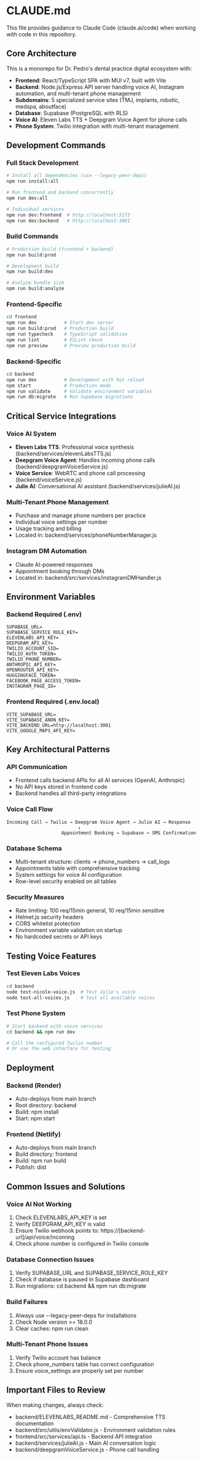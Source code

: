 # CLAUDE.md

This file provides guidance to Claude Code (claude.ai/code) when working with code in this repository.

## Core Architecture

This is a monorepo for Dr. Pedro's dental practice digital ecosystem with:
- **Frontend**: React/TypeScript SPA with MUI v7, built with Vite
- **Backend**: Node.js/Express API server handling voice AI, Instagram automation, and multi-tenant phone management
- **Subdomains**: 5 specialized service sites (TMJ, implants, robotic, medspa, aboutface)
- **Database**: Supabase (PostgreSQL with RLS)
- **Voice AI**: Eleven Labs TTS + Deepgram Voice Agent for phone calls
- **Phone System**: Twilio integration with multi-tenant management

## Development Commands

### Full Stack Development
```bash
# Install all dependencies (use --legacy-peer-deps)
npm run install:all

# Run frontend and backend concurrently
npm run dev:all

# Individual services
npm run dev:frontend  # http://localhost:5173
npm run dev:backend   # http://localhost:3001
```

### Build Commands
```bash
# Production build (frontend + backend)
npm run build:prod

# Development build
npm run build:dev

# Analyze bundle size
npm run build:analyze
```

### Frontend-Specific
```bash
cd frontend
npm run dev          # Start dev server
npm run build:prod   # Production build
npm run typecheck    # TypeScript validation
npm run lint         # ESLint check
npm run preview      # Preview production build
```

### Backend-Specific
```bash
cd backend
npm run dev          # Development with hot reload
npm start            # Production mode
npm run validate     # Validate environment variables
npm run db:migrate   # Run Supabase migrations
```

## Critical Service Integrations

### Voice AI System
- **Eleven Labs TTS**: Professional voice synthesis (backend/services/elevenLabsTTS.js)
- **Deepgram Voice Agent**: Handles incoming phone calls (backend/deepgramVoiceService.js)
- **Voice Service**: WebRTC and phone call processing (backend/voiceService.js)
- **Julie AI**: Conversational AI assistant (backend/services/julieAI.js)

### Multi-Tenant Phone Management
- Purchase and manage phone numbers per practice
- Individual voice settings per number
- Usage tracking and billing
- Located in: backend/services/phoneNumberManager.js

### Instagram DM Automation
- Claude AI-powered responses
- Appointment booking through DMs
- Located in: backend/src/services/instagramDMHandler.js

## Environment Variables

### Backend Required (.env)
```
SUPABASE_URL=
SUPABASE_SERVICE_ROLE_KEY=
ELEVENLABS_API_KEY=
DEEPGRAM_API_KEY=
TWILIO_ACCOUNT_SID=
TWILIO_AUTH_TOKEN=
TWILIO_PHONE_NUMBER=
ANTHROPIC_API_KEY=
OPENROUTER_API_KEY=
HUGGINGFACE_TOKEN=
FACEBOOK_PAGE_ACCESS_TOKEN=
INSTAGRAM_PAGE_ID=
```

### Frontend Required (.env.local)
```
VITE_SUPABASE_URL=
VITE_SUPABASE_ANON_KEY=
VITE_BACKEND_URL=http://localhost:3001
VITE_GOOGLE_MAPS_API_KEY=
```

## Key Architectural Patterns

### API Communication
- Frontend calls backend APIs for all AI services (OpenAI, Anthropic)
- No API keys stored in frontend code
- Backend handles all third-party integrations

### Voice Call Flow
```
Incoming Call → Twilio → Deepgram Voice Agent → Julie AI → Response
                          ↓
                    Appointment Booking → Supabase → SMS Confirmation
```

### Database Schema
- Multi-tenant structure: clients → phone_numbers → call_logs
- Appointments table with comprehensive tracking
- System settings for voice AI configuration
- Row-level security enabled on all tables

### Security Measures
- Rate limiting: 100 req/15min general, 10 req/15min sensitive
- Helmet.js security headers
- CORS whitelist protection
- Environment variable validation on startup
- No hardcoded secrets or API keys

## Testing Voice Features

### Test Eleven Labs Voices
```bash
cd backend
node test-nicole-voice.js  # Test Julie's voice
node test-all-voices.js    # Test all available voices
```

### Test Phone System
```bash
# Start backend with voice services
cd backend && npm run dev

# Call the configured Twilio number
# Or use the web interface for testing
```

## Deployment

### Backend (Render)
- Auto-deploys from main branch
- Root directory: backend
- Build: npm install
- Start: npm start

### Frontend (Netlify)
- Auto-deploys from main branch
- Build directory: frontend
- Build: npm run build
- Publish: dist

## Common Issues and Solutions

### Voice AI Not Working
1. Check ELEVENLABS_API_KEY is set
2. Verify DEEPGRAM_API_KEY is valid
3. Ensure Twilio webhook points to: https://[backend-url]/api/voice/incoming
4. Check phone number is configured in Twilio console

### Database Connection Issues
1. Verify SUPABASE_URL and SUPABASE_SERVICE_ROLE_KEY
2. Check if database is paused in Supabase dashboard
3. Run migrations: cd backend && npm run db:migrate

### Build Failures
1. Always use --legacy-peer-deps for installations
2. Check Node version >= 18.0.0
3. Clear caches: npm run clean

### Multi-Tenant Phone Issues
1. Verify Twilio account has balance
2. Check phone_numbers table has correct configuration
3. Ensure voice_settings are properly set per number

## Important Files to Review

When making changes, always check:
- backend/ELEVENLABS_README.md - Comprehensive TTS documentation
- backend/src/utils/envValidator.js - Environment validation rules
- frontend/src/services/api.ts - Backend API integration
- backend/services/julieAI.js - Main AI conversation logic
- backend/deepgramVoiceService.js - Phone call handling